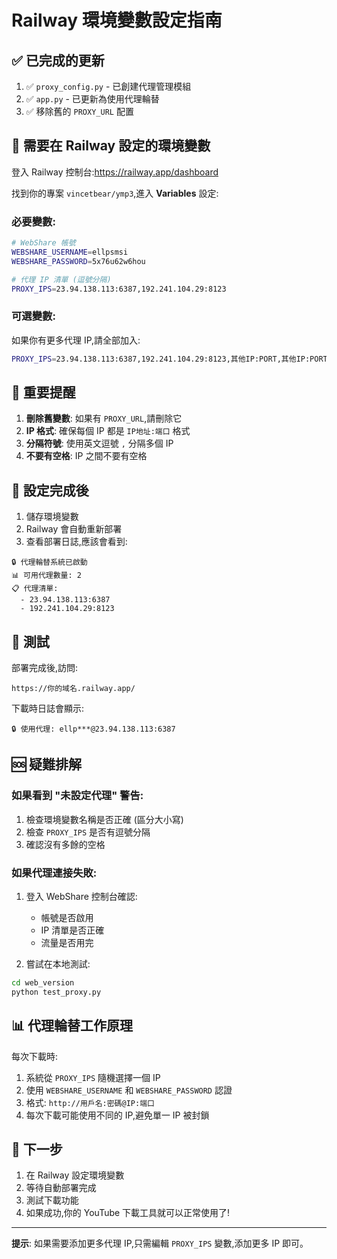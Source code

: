 # Railway 環境變數設定指南

## ✅ 已完成的更新

1. ✅ `proxy_config.py` - 已創建代理管理模組
2. ✅ `app.py` - 已更新為使用代理輪替
3. ✅ 移除舊的 `PROXY_URL` 配置

## 🔧 需要在 Railway 設定的環境變數

登入 Railway 控制台:https://railway.app/dashboard

找到你的專案 `vincetbear/ymp3`,進入 **Variables** 設定:

### 必要變數:

```bash
# WebShare 帳號
WEBSHARE_USERNAME=ellpsmsi
WEBSHARE_PASSWORD=5x76u62w6hou

# 代理 IP 清單 (逗號分隔)
PROXY_IPS=23.94.138.113:6387,192.241.104.29:8123
```

### 可選變數:

如果你有更多代理 IP,請全部加入:

```bash
PROXY_IPS=23.94.138.113:6387,192.241.104.29:8123,其他IP:PORT,其他IP:PORT
```

## 📝 重要提醒

1. **刪除舊變數**: 如果有 `PROXY_URL`,請刪除它
2. **IP 格式**: 確保每個 IP 都是 `IP地址:端口` 格式
3. **分隔符號**: 使用英文逗號 `,` 分隔多個 IP
4. **不要有空格**: IP 之間不要有空格

## 🚀 設定完成後

1. 儲存環境變數
2. Railway 會自動重新部署
3. 查看部署日誌,應該會看到:

```
🔒 代理輪替系統已啟動
📊 可用代理數量: 2
📋 代理清單:
  - 23.94.138.113:6387
  - 192.241.104.29:8123
```

## 🧪 測試

部署完成後,訪問:
```
https://你的域名.railway.app/
```

下載時日誌會顯示:
```
🔒 使用代理: ellp***@23.94.138.113:6387
```

## 🆘 疑難排解

### 如果看到 "未設定代理" 警告:

1. 檢查環境變數名稱是否正確 (區分大小寫)
2. 檢查 `PROXY_IPS` 是否有逗號分隔
3. 確認沒有多餘的空格

### 如果代理連接失敗:

1. 登入 WebShare 控制台確認:
   - 帳號是否啟用
   - IP 清單是否正確
   - 流量是否用完

2. 嘗試在本地測試:
```bash
cd web_version
python test_proxy.py
```

## 📊 代理輪替工作原理

每次下載時:
1. 系統從 `PROXY_IPS` 隨機選擇一個 IP
2. 使用 `WEBSHARE_USERNAME` 和 `WEBSHARE_PASSWORD` 認證
3. 格式: `http://用戶名:密碼@IP:端口`
4. 每次下載可能使用不同的 IP,避免單一 IP 被封鎖

## 🎯 下一步

1. 在 Railway 設定環境變數
2. 等待自動部署完成
3. 測試下載功能
4. 如果成功,你的 YouTube 下載工具就可以正常使用了!

---

**提示**: 如果需要添加更多代理 IP,只需編輯 `PROXY_IPS` 變數,添加更多 IP 即可。
